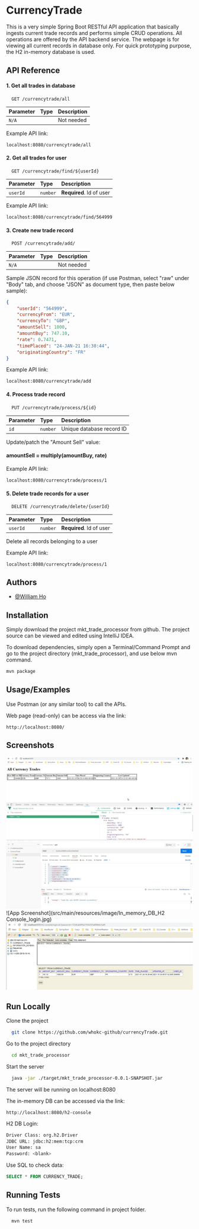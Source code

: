 
# CurrencyTrade 

This is a very simple Spring Boot RESTful API application that basically ingests current trade records and performs simple CRUD operations. All operations are offered by the API backend service. The webpage is for viewing all current records in database only. For quick prototyping purpose, the H2 in-memory database is used.

## API Reference

#### 1. Get all trades in database

```http
  GET /currencytrade/all
```

| Parameter | Type     | Description                |
| :-------- | :------- | :------------------------- |
| `N/A`     | ` `      | Not needed |

Example API link:
```http
localhost:8080/currencytrade/all
```
#### 2. Get all trades for user

```http
  GET /currencytrade/find/${userId}
```

| Parameter | Type     | Description                       |
| :-------- | :------- | :-------------------------------- |
| `userId`  | `number` | **Required**. Id of user |

Example API link:
```http
localhost:8080/currencytrade/find/564999
```
#### 3. Create new trade record

```http
  POST /currencytrade/add/
```

| Parameter | Type     | Description                       |
| :-------- | :------- | :-------------------------------- |
| `N/A`  | ` ` | Not needed |

Sample JSON record for this operation (if use Postman, select "raw" under "Body" tab, and choose "JSON" as document type, then paste below sample):
```json
{
    "userId": "564999",
    "currencyFrom": "EUR",
    "currencyTo": "GBP",
    "amountSell": 1000,
    "amountBuy": 747.10,
    "rate": 0.7471,
    "timePlaced": "24-JAN-21 16:30:44",
    "originatingCountry": "FR"
}
```
Example API link:
```http
localhost:8080/currencytrade/add
```
#### 4. Process trade record

```http
  PUT /currencytrade/process/${id}
```

| Parameter | Type     | Description                       |
| :-------- | :------- | :-------------------------------- |
| `id`  | `number` | Unique database record ID |

Update/patch the "Amount Sell" value:

#### amountSell = multiply(amountBuy, rate)

Example API link:
```http
localhost:8080/currencytrade/process/1
```
#### 5. Delete trade records for a user

```http
  DELETE /currencytrade/delete/{userId}
```

| Parameter | Type     | Description                       |
| :-------- | :------- | :-------------------------------- |
| `userId`  | `number` | **Required**. Id of user |

Delete all records belonging to a user

Example API link:
```http
localhost:8080/currencytrade/process/1
```


## Authors

- [@William Ho](https://www.github.com/whokc)


## Installation

Simply download the project mkt_trade_processor from github. The project source can be viewed and edited using IntelliJ IDEA. 

To download dependencies, simply open a Terminal/Command Prompt and go to the project directory (mkt_trade_processor), and use below mvn command.

```bash
mvn package
```
    
## Usage/Examples

Use Postman (or any similar tool) to call the APIs.

Web page (read-only) can be access via the link:
```http
http://localhost:8080/
```
## Screenshots

![App Screenshot](src/main/resources/image/webpage_list_all_trades.jpg)
![App Screenshot](src/main/resources/image/Postman_POST_request.jpg)
![App Screenshot](src/main/resources/image/In_memory_DB_H2 Console_login.jpg)
![App Screenshot](src/main/resources/image/H2_Console_show_data.jpg)


## Run Locally

Clone the project

```bash
  git clone https://github.com/whokc-github/currencyTrade.git
```

Go to the project directory

```bash
  cd mkt_trade_processor
```

Start the server

```bash
  java -jar ./target/mkt_trade_processor-0.0.1-SNAPSHOT.jar
```

The server will be running on localhost:8080

The in-memory DB can be accessed via the link:
```http
http://localhost:8080/h2-console
```
H2 DB Login:
```bash
Driver Class: org.h2.Driver
JDBC URL: jdbc:h2:mem:tcp:crm
User Name: sa
Password: <blank>
```
Use SQL to check data:
```sql
SELECT * FROM CURRENCY_TRADE;
```

## Running Tests

To run tests, run the following command in project folder.

```bash
  mvn test
```

